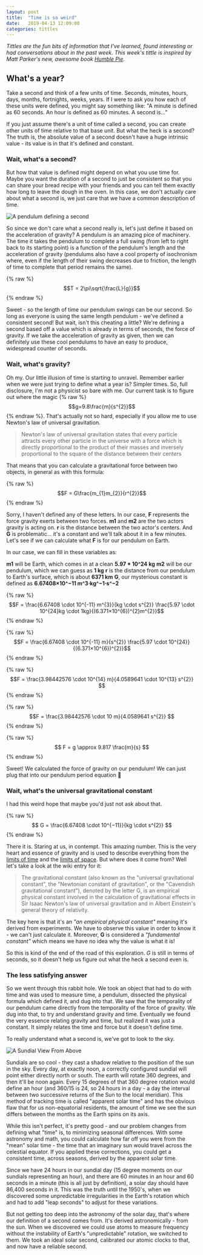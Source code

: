 ```yaml
---
layout: post
title:  "Time is so weird"
date:   2019-04-13 12:09:00
categories: tittles
---
```



_Tittles are the fun bits of information that I've learned, found interesting or had conversations about in the past week. This week's tittle is inspired by Matt Parker's new, awesome book [Humble Pie](https://www.amazon.com/Humble-Pi-Comedy-Maths-Errors/dp/0241360234/)._

## What's a year?

Take a second and think of a few units of time. Seconds, minutes, hours, days, months, fortnights, weeks, years. If I were to ask you how each of these units were defined, you might say something like: "A minute is defined as 60 seconds. An hour is defined as 60 minutes. A second is..."

If you just assume there's a unit of time called a second, you can create other units of time relative to that base unit. But what the heck is a second? The truth is, the absolute value of a second doesn't have a huge intrinsic value - its value is in that it's defined and constant. 

### Wait, what's a second?

But how that value is defined might depend on what you use time for. Maybe you want the duration of a second to just be consistent so that you can share your bread recipe with your friends and you can tell them exactly how long to leave the dough in the oven. In this case, we don't actually care about what a second is, we just care that we have a common description of time. 

![A pendulum defining a second](/assets/images/clock-pendulum.gif)

So since we don't care what a second really is, let's just define it based on the acceleration of gravity? A pendulum is an amazing pice of machinery. The time it takes the pendulum to complete a full swing (from left to right back to its starting point) is a function of the pendulum's length and the acceleration of gravity (pendulums also have a cool property of isochronism where, even if the length of their swing decreases due to friction, the length of time to complete that period remains the same). 

{% raw %}
$$T = 2\pi\sqrt{\frac{L}{g}}$$
{% endraw %}

Sweet - so the length of time our pendulum swings can be our second. So long as everyone is using the same length pendulum - we've defined a consistent second! But wait, isn't this cheating a little? We're defining a second based off a value which is already in terms of seconds, the force of gravity. If we take the acceleration of gravity as given, then we can definitely use these cool pendulums to have an easy to produce, widespread counter of seconds. 

### Wait, what's gravity?

Oh my. Our little illusion of time is starting to unravel. Remember earlier when we were just trying to define what a year is? Simpler times. So, full disclosure, I'm not a physicist so bare with me. Our current task is to figure out where the magic  {% raw %}$$g=9.8\frac{m}{s^{2}}$${% endraw %}. That's actually not so hard, especially if you allow me to use Newton's law of universal gravitation. 

> Newton's law of universal gravitation states that every particle attracts every other particle in the universe with a force which is directly proportional to the product of their masses and inversely proportional to the square of the distance between their centers

That means that you can calculate a gravitational force between two objects, in general as with this formula:

{% raw %}
$$F = G\frac{m_{1}m_{2}}{r^{2}}$$
{% endraw %}

Sorry, I haven't defined any of these letters. In our case, __F__ represents the force gravity exerts between two forces. __m1__ and __m2__ are the two actors gravity is acting on. __r__ is the distance between the two actor's centers. And __G__ is problematic... it's a constant and we'll talk about it in a few minutes. Let's see if we can calculate what __F__ is for our pendulum on Earth. 

In our case, we can fill in these variables as:

__m1__ will be Earth, which comes in at a clean __5.97 * 10^24 kg__
__m2__ will be our pendulum, which we can guess as __1 kg__
__r__ is the distance from our pendulum to Earth's surface, which is about __6371 km__
__G__, our mysterious constant is defined as __6.67408×10^−11 m^3⋅kg^−1⋅s^−2__


{% raw %}
$$F = \frac{6.67408 \cdot 10^{-11} m^{3}}{kg \cdot s^{2}} \frac{5.97 \cdot 10^{24}kg \cdot 1kg}{(6.371×10^{6})^{2}m^{2}}$$
{% endraw %}

{% raw %}
$$F = \frac{6.67408 \cdot 10^{-11} m}{s^{2}} \frac{5.97 \cdot 10^{24}}{(6.371×10^{6})^{2}}$$
{% endraw %}

{% raw %}
$$F = \frac{3.98442576 \cdot 10^{14} m}{4.0589641 \cdot 10^{13} s^{2}} $$
{% endraw %}

{% raw %}
$$F = \frac{3.98442576 \cdot 10 m}{4.0589641 s^{2}} $$
{% endraw %}

{% raw %}
$$ F = g \approx 9.817 \frac{m}{s} $$
{% endraw %}


Sweet! We calculated the force of gravity on our pendulum! We can just plug that into our pendulum period equation 🙌

### Wait, what's the universal gravitational constant

I had this weird hope that maybe you'd just not ask about that. 

{% raw %}
$$ G = \frac{6.67408 \cdot 10^{−11}}{kg \cdot s^{2}} $$
{% endraw %}

There it is. Staring at us, in contempt. This amazing number. This is the very heart and essence of gravity and is used to describe everything from the [limits of time](https://en.wikipedia.org/wiki/Planck_time) and the [limits of space](https://en.wikipedia.org/wiki/Planck_length). But where does it come from? Well let's take a look at the wiki entry for it:

> The gravitational constant (also known as the "universal gravitational constant", the "Newtonian constant of gravitation", or the "Cavendish gravitational constant"), denoted by the letter G, is an empirical physical constant involved in the calculation of gravitational effects in Sir Isaac Newton's law of universal gravitation and in Albert Einstein's general theory of relativity.

The key here is that it's an _"an empirical physical constant"_ meaning it's derived from experiments. We have to observe this value in order to know it - we can't just calculate it. Moreover, __G__ is considered a _"fundamental constant"_ which means we have no idea why the value is what it is!

So this is kind of the end of the road of this exploration. _G_ is still in terms of seconds, so it doesn't help us figure out what the heck a second even is.

### The less satisfying answer

So we went through this rabbit hole. We took an object that had to do with time and was used to measure time, a pendulum, dissected the physical formula which defined it, and dug into that. We saw that the temporality of our pendulum came directly from the temporality of the force of gravity. We dug into that, to try and understand gravity and time. Eventually we found the very essence relating gravity and time, but realized it was just a constant. It simply relates the time and force but it doesn't define time. 

To really understand what a second is, we've got to look to the sky. 

![A Sundial View From Above](/assets/images/equatorial_sundial.gif)

Sundials are so cool - they cast a shadow relative to the position of the sun in the sky. Every day, at exactly noon, a correctly configured sundial will point either directly north or south. The earth will rotate 360 degrees, and then it'll be noon again. Every 15 degrees of that 360 degree rotation would define an hour (and 360/15 is 24, so 24 hours in a day - a day the interval between two successive returns of the Sun to the local meridian). This method of tracking time is called "apparent solar time" and has the obvious flaw that for us non-equatorial residents, the amount of time we see the sun differs between the months as the Earth spins on its axis.

While this isn't perfect, it's pretty good - and our problem changes from defining what "time" is, to minimizing seasonal differences. With some astronomy and math, you could calculate how far off you were from the "mean" solar time - the time that an imaginary sun would travel across the celestial equator. If you applied these corrections, you could get a consistent time, across seasons, derived by the apparent solar time. 

Since we have 24 hours in our sundial day (15 degree moments on our sundials representing an hour), and there are 60 minutes in an hour and 60 seconds in a minute (this is all just by definition), a solar day should have 86,400 seconds in it. This was the truth until the 1950's, when we discovered some unpredictable irregularities in the Earth's rotation which and had to add "leap seconds" to adjust for these variations. 

But not getting too deep into the astronomy of the solar day, that's where our definition of a second comes from. It's derived astronomically - from the sun. When we discovered we could use atoms to measure frequency without the instability of Earth's "unpredictable" rotation, we switched to them. We took an ideal solar second, calibrated our atomic clocks to that, and now have a reliable second. 

